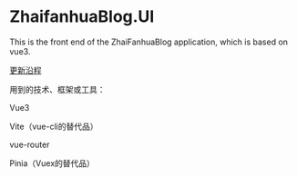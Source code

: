 # ZhaifanhuaBlog.UI
This is the front end of the ZhaiFanhuaBlog application, which is based on vue3.



[更新沿程](UpdateTimeline.md)



用到的技术、框架或工具：

Vue3

Vite（vue-cli的替代品）

vue-router

Pinia（Vuex的替代品）
